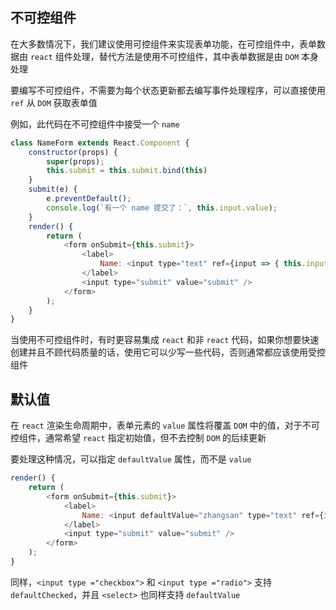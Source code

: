 ## 不可控组件

在大多数情况下，我们建议使用可控组件来实现表单功能，在可控组件中，表单数据由 `react` 组件处理，替代方法是使用不可控组件，其中表单数据是由 `DOM` 本身处理

要编写不可控组件，不需要为每个状态更新都去编写事件处理程序，可以直接使用 `ref` 从 `DOM` 获取表单值

例如，此代码在不可控组件中接受一个 `name`

```js
class NameForm extends React.Component {
    constructor(props) {
        super(props);
        this.submit = this.submit.bind(this)
    }
    submit(e) {
        e.preventDefault();
        console.log(`有一个 name 提交了：`, this.input.value);
    }
    render() {
        return (
            <form onSubmit={this.submit}>
                <label>
                    Name: <input type="text" ref={input => { this.input = input; }} />
                </label>
                <input type="submit" value="submit" />
            </form>
        );
    }
}
```

当使用不可控组件时，有时更容易集成 `react` 和非 `react` 代码，如果你想要快速创建并且不顾代码质量的话，使用它可以少写一些代码，否则通常都应该使用受控组件


## 默认值

在 `react` 渲染生命周期中，表单元素的 `value` 属性将覆盖 `DOM` 中的值，对于不可控组件，通常希望 `react` 指定初始值，但不去控制 `DOM` 的后续更新

要处理这种情况，可以指定 `defaultValue` 属性，而不是 `value`

```js
render() {
    return (
        <form onSubmit={this.submit}>
            <label>
                Name: <input defaultValue="zhangsan" type="text" ref={input => { this.input = input; }} />
            </label>
            <input type="submit" value="submit" />
        </form>
    );
}
```

同样，`<input type ="checkbox">` 和 `<input type ="radio">` 支持 `defaultChecked`，并且 `<select>` 也同样支持 `defaultValue`

